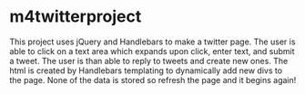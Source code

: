 # m4twitterproject

  This project uses jQuery and Handlebars to make a twitter page. The user is able to click on a text area which expands upon click,
enter text, and submit a tweet. The user is than able to reply to tweets and create new ones. The html is created by
Handlebars templating to dynamically add new divs to the page. None of the data is stored so refresh the page and it 
begins again!
